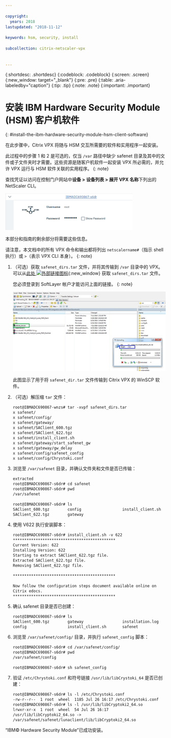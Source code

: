 ```yaml
---

copyright:
  years: 2018
lastupdated: "2018-11-12"

keywords: hsm, security, install

subcollection: citrix-netscaler-vpx


---
```


{:shortdesc: .shortdesc}
{:codeblock: .codeblock}
{:screen: .screen}
{:new_window: target="_blank"}
{:pre: .pre}
{:table: .aria-labeledby="caption"}
{:tip: .tip}
{:note: .note}
{:important: .important}

# 安装 IBM Hardware Security Module (HSM) 客户机软件
{: #install-the-ibm-hardware-security-module-hsm-client-software}

在此步骤中，Citrix VPX 将随与 HSM 交互所需要的软件和实用程序一起安装。

此过程中的步骤 1 和 2 是可选的，仅当 `/var` 路径中缺少 safenet 目录及其中的文件或子文件夹时才需要。这些资源是随客户机软件一起安装 VPX 所必需的，并允许 VPX 运行与 HSM 软件关联的实用程序。
{: note}

查找凭证以访问在控制门户网站中**设备 > 设备列表 > 展开 VPX 名称**下列出的 NetScaler CLI。

<img src="images/3-VPX-Credentials.png" alt="图样" style="width: 400px;"/>

本部分和指南的剩余部分将需要这些信息。

请注意，本文档中的所有 VPX 命令和输出都将列出 `netscalername#`（指示 shell 执行）或 `>`（表示 VPX CLI 本身）。
{: note}

1.	（可选）获取 `safenet_dirs.tar` 文件，并将其传输到 `/var` 目录中的 VPX。可以从[此处 ![外部链接图标](../../icons/launch-glyph.svg "外部链接图标")](http://downloads.service.softlayer.com/citrix/netscaler/Safenet-HSM/){:new_window} 获取 `safenet_dirs.tar` 文件。

	您必须登录到 SoftLayer 帐户才能访问上面的链接。
  {: note}

	<img src="images/4-transfer-safenet_dirs.png" alt="图样" style="width: 600px;"/>

	此图显示了用于将 `safenet_dir.tar` 文件传输到 Citrix VPX 的 WinSCP 软件。

2.	（可选）解压缩 `tar` 文件：

	```
	root@IBMADC690867-wnzs# tar -xvpf safenet_dirs.tar
	x safenet/
	x safenet/config/
	x safenet/gateway/
	x safenet/SAClient_600.tgz
	x safenet/SAClient_622.tgz
	x safenet/install_client.sh
	x safenet/gateway/start_safenet_gw
	x safenet/gateway/gw_delay
	x safenet/config/safenet_config
	x safenet/config/Chrystoki.conf
	```

3.	浏览至 `/var/safenet` 目录，并确认文件夹和文件是否已传输：

	```
	extracted
	root@IBMADC690867-s6dr# cd safenet
	root@IBMADC690867-s6dr# pwd
	/var/safenet

	root@IBMADC690867-s6dr# ls
	SAClient_600.tgz        config                  install_client.sh
	SAClient_622.tgz        gateway
	```

4.	使用 V622 执行安装脚本：

	```
	root@IBMADC690867-s6dr# install_client.sh -v 622
	*********************************************
	Current Version: 622
	Installing Version: 622
	Starting to extract SAClient_622.tgz file.
	Extracted SAClient_622.tgz file.
	Removing SAClient_622.tgz file.

	*********************************************

	Now follow the configuration steps document available online on Citrix edocs.
	*********************************************
	```

5.	确认 safenet 目录是否已创建：

	```
	root@IBMADC690867-s6dr# ls
	SAClient_600.tgz        gateway                 installation.log
	config                  install_client.sh       safenet
	```

6.	浏览至 `/var/safenet/config/` 目录，并执行 `safenet_config` 脚本：

	```
	root@IBMADC690867-s6dr# cd /var/safenet/config/
	root@IBMADC690867-s6dr# pwd               
	/var/safenet/config

	root@IBMADC690867-s6dr# sh safenet_config
	```

7.	验证 `/etc/Chrystoki.conf` 和符号链接 `/usr/lib/libCrystoki_64` 是否已创建：

	```
	root@IBMADC690867-s6dr# ls -l /etc/Chrystoki.conf
	-rw-r--r--  1 root  wheel  1185 Jul 26 16:17 /etc/Chrystoki.conf
	root@IBMADC690867-s6dr# ls -l /usr/lib/libCryptoki2_64.so
	lrwxr-xr-x  1 root  wheel  54 Jul 26 16:17 /usr/lib/libCryptoki2_64.so ->
	/var/safenet/safenet/lunaclient/lib/libCryptoki2_64.so
	```

“IBM© Hardware Security Module”已成功安装。
